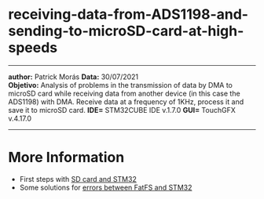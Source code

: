 # receiving-data-from-ADS1198-and-sending-to-microSD-card-at-high-speeds

_____________________________________________________________________________________________________________________________________________
**author:** Patrick Morás
**Data:** 30/07/2021           
**Objetivo:** Analysis of problems in the transmission of data by DMA to microSD card while receiving data from another device (in this case the ADS1198) with DMA. Receive data at a frequency of 1KHz, process it and save it to microSD card.
**IDE=** STM32CUBE IDE v.1.7.0
**GUI=** TouchGFX v.4.17.0

_____________________________________________________________________________________________________________________________________________
# More Information

- First steps with [SD card and STM32](https://www.youtube.com/watch?v=I9KDN1o6924)
- Some solutions for [errors between FatFS and STM32](https://pcbartists.com/firmware/stm32-firmware/hard-fault-stm32-fatfs-solutions/)
